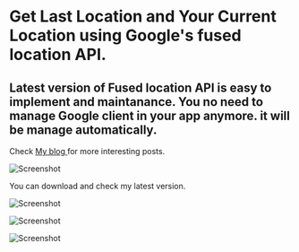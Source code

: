 # Get Last Location and Your Current Location using Google's fused location API. 
## Latest version of Fused location API is easy to implement and maintanance. You no need to manage Google client in your app anymore. it will be manage automatically.

Check [My blog ](https://goo.gl/pMMefZ) for more interesting posts.

![Screenshot](https://i2.wp.com/appsgit.com/wp-content/uploads/2017/11/Get-Last-known-Location-using-Fused-Location-Provider-Client.png?w=760&ssl=1)

You can download and check my latest version.

![Screenshot](https://i1.wp.com/appsgit.com/wp-content/uploads/2017/11/android-enable-location-services-settings-open.png?w=563&ssl=1)

![Screenshot](https://i1.wp.com/appsgit.com/wp-content/uploads/2017/11/android-location-permission-request-runtime.png?w=563&ssl=1)

![Screenshot](https://i2.wp.com/appsgit.com/wp-content/uploads/2017/11/get-your-last-known-location-using-fused-location-provider-client.png?w=450&ssl=1)


